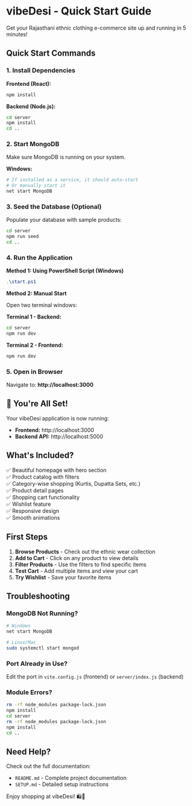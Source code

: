 # vibeDesi - Quick Start Guide

Get your Rajasthani ethnic clothing e-commerce site up and running in 5 minutes!

## Quick Start Commands

### 1. Install Dependencies

**Frontend (React):**
```bash
npm install
```

**Backend (Node.js):**
```bash
cd server
npm install
cd ..
```

### 2. Start MongoDB

Make sure MongoDB is running on your system.

**Windows:**
```bash
# If installed as a service, it should auto-start
# Or manually start it
net start MongoDB
```

### 3. Seed the Database (Optional)

Populate your database with sample products:
```bash
cd server
npm run seed
cd ..
```

### 4. Run the Application

**Method 1: Using PowerShell Script (Windows)**
```powershell
.\start.ps1
```

**Method 2: Manual Start**

Open two terminal windows:

**Terminal 1 - Backend:**
```bash
cd server
npm run dev
```

**Terminal 2 - Frontend:**
```bash
npm run dev
```

### 5. Open in Browser

Navigate to: **http://localhost:3000**

## 🎉 You're All Set!

Your vibeDesi application is now running:
- **Frontend:** http://localhost:3000
- **Backend API:** http://localhost:5000

## What's Included?

✅ Beautiful homepage with hero section  
✅ Product catalog with filters  
✅ Category-wise shopping (Kurtis, Dupatta Sets, etc.)  
✅ Product detail pages  
✅ Shopping cart functionality  
✅ Wishlist feature  
✅ Responsive design  
✅ Smooth animations  

## First Steps

1. **Browse Products** - Check out the ethnic wear collection
2. **Add to Cart** - Click on any product to view details
3. **Filter Products** - Use the filters to find specific items
4. **Test Cart** - Add multiple items and view your cart
5. **Try Wishlist** - Save your favorite items

## Troubleshooting

### MongoDB Not Running?
```bash
# Windows
net start MongoDB

# Linux/Mac
sudo systemctl start mongod
```

### Port Already in Use?
Edit the port in `vite.config.js` (frontend) or `server/index.js` (backend)

### Module Errors?
```bash
rm -rf node_modules package-lock.json
npm install
cd server
rm -rf node_modules package-lock.json
npm install
cd ..
```

## Need Help?

Check out the full documentation:
- `README.md` - Complete project documentation
- `SETUP.md` - Detailed setup instructions

Enjoy shopping at vibeDesi! 🛍️👗


